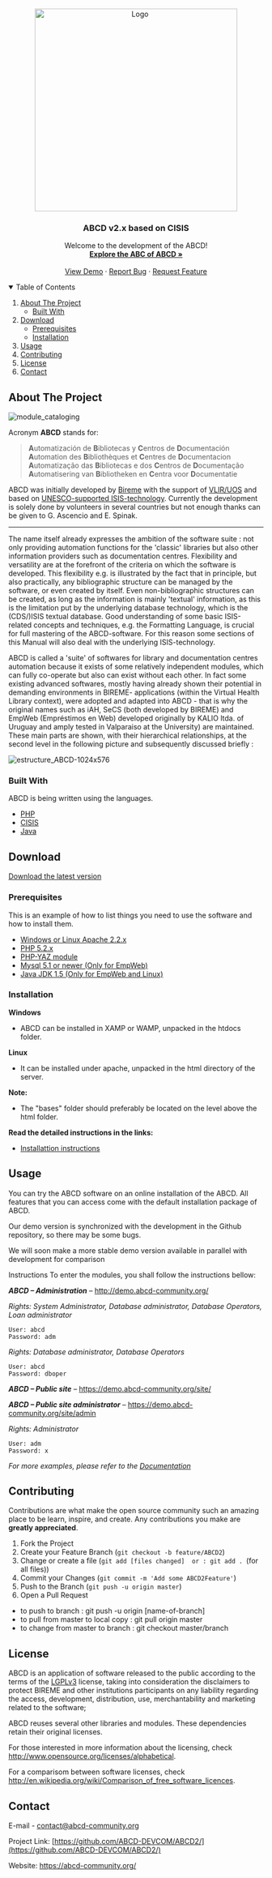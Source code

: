 <!-- PROJECT LOGO -->
<br />
<p align="center">
  <a href="https://abcd-community.org/" target="_blank">
    <img src="https://abcd-community.org/wp-content/uploads/2021/06/ABCD_logo_rasterizado-02.png" alt="Logo" width="400" >
  </a>

  <h3 align="center">ABCD v2.x based on CISIS</h3>

  <p align="center">
    Welcome to the development of the ABCD!
    <br />
    <a href="https://github.com/ABCD-DEVCOM/ABCD2/blob/master/ABCofABCD_2.0f.pdf" target="_blank"><strong>Explore the ABC of ABCD »</strong></a>
    <br />
    <br />
    <a href="https://demo.abcd-community.org/" target="_blank">View Demo</a>
    ·
    <a href="https://github.com/ABCD-DEVCOM/ABCD2/issues">Report Bug</a>
    ·
    <a href="https://github.com/ABCD-DEVCOM/ABCD2/issues">Request Feature</a>
  </p>
</p>



<!-- TABLE OF CONTENTS -->
<details open="open">
  <summary>Table of Contents</summary>
  <ol>
    <li>
      <a href="#about-the-project">About The Project</a>
      <ul>
        <li><a href="#built-with">Built With</a></li>
      </ul>
    </li>
    <li>
      <a href="#download">Download</a>
      <ul>
        <li><a href="#prerequisites">Prerequisites</a></li>
        <li><a href="#installation">Installation</a></li>
      </ul>
    </li>
    <li><a href="#usage">Usage</a></li>
    <li><a href="#contributing">Contributing</a></li>
    <li><a href="#license">License</a></li>
    <li><a href="#contact">Contact</a></li>
  </ol>
</details>



<!-- ABOUT THE PROJECT -->
## About The Project
![module_cataloging](https://user-images.githubusercontent.com/64411779/155194847-23ab0212-b310-41cf-942b-d11730b0a218.jpg)


Acronym **ABCD** stands for:

> **A**utomatización de **B**ibliotecas y **C**entros de **D**ocumentación<br>
> **A**utomation des **B**ibliothèques et **C**entres de **D**ocumentacion<br>
> **A**utomatização das **B**ibliotecas e dos **C**entros de **D**ocumentação<br>
> **A**utomatisering van **B**ibliotheken en **C**entra voor **D**ocumentatie

ABCD was initially developed by [Bireme](http://regional.bvsalud.org/local/Site/bireme/I/homepage.htm) with the support of [VLIR/UOS](https://www.vliruos.be/en/home/1) and based on [UNESCO-supported ISIS-technology](http://www.unesco.org/isis). Currently the development is solely done by volunteers in several countries but not enough thanks can be given to G. Ascencio and E. Spinak.

---

The name itself already expresses the ambition of the software suite : not only providing automation functions for
the 'classic' libraries but also other information providers such as documentation centres. Flexibility and versatility
are at the forefront of the criteria on which the software is developed. This flexibility e.g. is illustrated by the
fact that in principle, but also practically, any bibliographic structure can be managed by the software, or even
created by itself. Even non-bibliographic structures can be created, as long as the information is mainly 'textual'
information, as this is the limitation put by the underlying database technology, which is the (CDS/)ISIS textual
database. Good understanding of some basic ISIS-related concepts and techniques, e.g. the Formatting Language,
is crucial for full mastering of the ABCD-software. For this reason some sections of this Manual will also deal
with the underlying ISIS-technology.

ABCD is called a 'suite' of softwares for library and documentation centres automation because it exists of some
relatively independent modules, which can fully co-operate but also can exist without each other. In fact some
existing advanced softwares, mostly having already shown their potential in demanding environments in BIREME-
applications (within the Virtual Health Library context), were adopted and adapted into ABCD - that is why the
original names such as iAH, SeCS (both developed by BIREME) and EmpWeb (Empréstimos en Web) developed
originally by KALIO ltda. of Uruguay and amply tested in Valparaiso at the University) are maintained. These main
parts are shown, with their hierarchical relationships, at the second level in the following picture and subsequently
discussed briefly :

![estructure_ABCD-1024x576](https://user-images.githubusercontent.com/20482054/124363175-28618800-dc10-11eb-85c9-b2630cfaaad3.jpg)



### Built With

ABCD is being written using the languages.
* [PHP](https://www.php.net/)
* [CISIS](https://wiki.bireme.org/pt/index.php/CISIS)
* [Java](https://www.java.com/)



<!-- DOWNLOAD -->
## Download
[Download the latest version](https://abcd-community.org/dowloads/)



### Prerequisites

This is an example of how to list things you need to use the software and how to install them.

* [Windows or Linux Apache 2.2.x](https://www.apache.org/)
* [PHP 5.2.x](https://www.php.net/)
* [PHP-YAZ module](https://www.php.net/manual/pt_BR/intro.yaz.php)
* [Mysql 5.1 or newer (Only for EmpWeb)](https://www.mysql.com/downloads/)
* [Java JDK 1.5 (Only for EmpWeb and Linux)](https://www.java.com/)



### Installation

**Windows**

* ABCD can be installed in XAMP or WAMP, unpacked in the htdocs folder.

**Linux**

* It can be installed under apache, unpacked in the html directory of the server.

**Note:** 

* The "bases" folder should preferably be located on the level above the html folder.

**Read the detailed instructions in the links:**

* [Installattion instructions](https://github.com/ABCD-DEVCOM/ABCD2/blob/master/.installation/installation_instructions.md)




<!-- USAGE EXAMPLES -->
## Usage

You can try the ABCD software on an online installation of the ABCD. All features that you can access come with the default installation package of ABCD.

Our demo version is synchronized with the development in the Github repository, so there may be some bugs.

We will soon make a more stable demo version available in parallel with development for comparison

Instructions
To enter the modules, you shall follow the instructions bellow:


***ABCD – Administration*** – http://demo.abcd-community.org/

_Rights: System Administrator, Database administrator, Database Operators, Loan administrator_
 ```
 User: abcd
 Password: adm
  ```  
  
_Rights: Database administrator, Database Operators_
```
User: abcd
Password: dboper
```  

 
***ABCD – Public site*** – https://demo.abcd-community.org/site/

***ABCD – Public site administrator*** – https://demo.abcd-community.org/site/admin

_Rights: Administrator_
```
User: adm
Password: x
 ```  

_For more examples, please refer to the [Documentation](https://github.com/ABCD-DEVCOM/ABCD2/blob/master/ABCofABCD_2.0f.pdf)_


<!-- CONTRIBUTING -->
## Contributing

Contributions are what make the open source community such an amazing place to be learn, inspire, and create. Any contributions you make are **greatly appreciated**.

1. Fork the Project
2. Create your Feature Branch (`git checkout -b feature/ABCD2`)
3. Change or create a file (`git add [files changed]  or : git add . `(for all files))
4. Commit your Changes (`git commit -m 'Add some ABCD2Feature'`)
5. Push to the Branch (`git push -u origin master`)
6. Open a Pull Request

* to push to branch : git push -u origin [name-of-branch]
* to pull from master to local copy : git pull origin master
* to change from master to branch : git checkout master/branch


<!-- LICENSE -->
## License

ABCD is an application of software released to the public according to the terms of the [LGPLv3](https://www.gnu.org/licenses/lgpl-3.0.en.html) license, taking into consideration the disclaimers to protect BIREME and other institutions participants on any liability regarding the access, development, distribution, use, merchantability and marketing related to the software;

ABCD reuses several other libraries and modules. These dependencies retain their original licenses.

For those interested in more information about the licensing, check http://www.opensource.org/licenses/alphabetical.

For a comparisom between software licenses, check http://en.wikipedia.org/wiki/Comparison_of_free_software_licences.



<!-- CONTACT -->
## Contact

E-mail - [contact@abcd-community.org](contact@abcd-community.org)

Project Link: [https://github.com/ABCD-DEVCOM/ABCD2/](https://github.com/ABCD-DEVCOM/ABCD2/)

Website: https://abcd-community.org/


